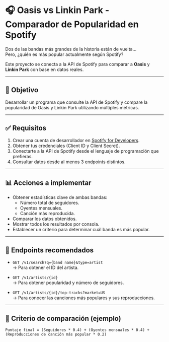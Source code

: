 # 🎧 Oasis vs Linkin Park - Comparador de Popularidad en Spotify

Dos de las bandas más grandes de la historia están de vuelta...  
Pero, ¿quién es más popular actualmente según Spotify?

Este proyecto se conecta a la API de Spotify para comparar a **Oasis** y **Linkin Park** con base en datos reales.

---

## 📌 Objetivo

Desarrollar un programa que consulte la API de Spotify y compare la popularidad de Oasis y Linkin Park utilizando múltiples métricas.

---

## ✅ Requisitos

1. Crear una cuenta de desarrollador en [Spotify for Developers](https://developer.spotify.com).
2. Obtener tus credenciales (Client ID y Client Secret).
3. Conectarte a la API de Spotify desde el lenguaje de programación que prefieras.
4. Consultar datos desde al menos 3 endpoints distintos.

---

## 📊 Acciones a implementar

- Obtener estadísticas clave de ambas bandas:
  - Número total de seguidores.
  - Oyentes mensuales.
  - Canción más reproducida.
- Comparar los datos obtenidos.
- Mostrar todos los resultados por consola.
- Establecer un criterio para determinar cuál banda es más popular.

---

## 🔌 Endpoints recomendados

- `GET /v1/search?q={band name}&type=artist`  
  → Para obtener el ID del artista.

- `GET /v1/artists/{id}`  
  → Para obtener popularidad y número de seguidores.

- `GET /v1/artists/{id}/top-tracks?market=US`  
  → Para conocer las canciones más populares y sus reproducciones.

---

## 🧠 Criterio de comparación (ejemplo)

```text
Puntaje final = (Seguidores * 0.4) + (Oyentes mensuales * 0.4) + (Reproducciones de canción más popular * 0.2)
